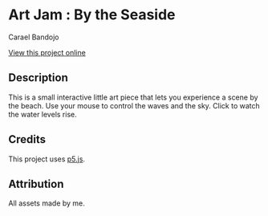 # Art Jam : By the Seaside

Carael Bandojo

[View this project online](https://xiliyo.github.io/portfolio-website/index.html)

## Description

This is a small interactive little art piece that lets you experience a scene by the beach.
Use your mouse to control the waves and the sky. Click to watch the water levels rise.

## Credits

This project uses [p5.js](https://p5js.org).

## Attribution

All assets made by me.
